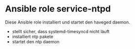 # Ansible role service-ntpd

Diese Ansible role installiert und startet den haveged daemon.

- stellt sicher, dass systemd-timesyncd nicht läuft
- installiert ntp pakete
- startet den ntp daemon
